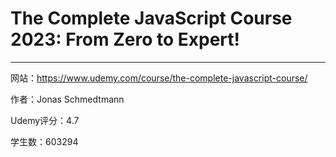 # The Complete JavaScript Course 2023: From Zero to Expert!
-----
网站：https://www.udemy.com/course/the-complete-javascript-course/

作者：Jonas Schmedtmann

Udemy评分：4.7

学生数：603294